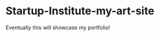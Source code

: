 Startup-Institute-my-art-site
=============================

Eventually this will showcase my portfolio!
